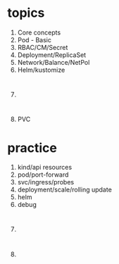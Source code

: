 # topics
1. Core concepts
1. Pod - Basic
1. RBAC/CM/Secret
1. Deployment/ReplicaSet
1. Network/Balance/NetPol
1. Helm/kustomize
1. #
1. PVC

# practice
1. kind/api resources
1. pod/port-forward
1. svc/ingress/probes
1. deployment/scale/rolling update
1. helm
1. debug
1. #
1. #
